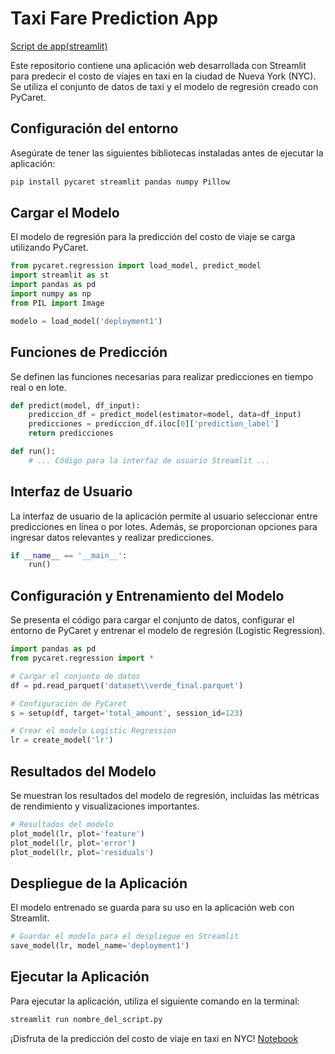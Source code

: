 # Taxi Fare Prediction App
[Script de app(streamlit)](app.py)

Este repositorio contiene una aplicación web desarrollada con Streamlit para predecir el costo de viajes en taxi en la ciudad de Nueva York (NYC). Se utiliza el conjunto de datos de taxi y el modelo de regresión creado con PyCaret.

## Configuración del entorno

Asegúrate de tener las siguientes bibliotecas instaladas antes de ejecutar la aplicación:

```bash
pip install pycaret streamlit pandas numpy Pillow
```

## Cargar el Modelo

El modelo de regresión para la predicción del costo de viaje se carga utilizando PyCaret. 

```python
from pycaret.regression import load_model, predict_model
import streamlit as st
import pandas as pd
import numpy as np
from PIL import Image

modelo = load_model('deployment1')
```

## Funciones de Predicción

Se definen las funciones necesarias para realizar predicciones en tiempo real o en lote.

```python
def predict(model, df_input):
    prediccion_df = predict_model(estimator=model, data=df_input)
    predicciones = prediccion_df.iloc[0]['prediction_label']
    return predicciones

def run():
    # ... Código para la interfaz de usuario Streamlit ...
```

## Interfaz de Usuario

La interfaz de usuario de la aplicación permite al usuario seleccionar entre predicciones en línea o por lotes. Además, se proporcionan opciones para ingresar datos relevantes y realizar predicciones.

```python
if __name__ == '__main__':
    run()
```

## Configuración y Entrenamiento del Modelo

Se presenta el código para cargar el conjunto de datos, configurar el entorno de PyCaret y entrenar el modelo de regresión (Logistic Regression).

```python
import pandas as pd
from pycaret.regression import *

# Cargar el conjunto de datos
df = pd.read_parquet('dataset\\verde_final.parquet')

# Configuración de PyCaret
s = setup(df, target='total_amount', session_id=123)

# Crear el modelo Logistic Regression
lr = create_model('lr')
```

## Resultados del Modelo

Se muestran los resultados del modelo de regresión, incluidas las métricas de rendimiento y visualizaciones importantes.

```python
# Resultados del modelo
plot_model(lr, plot='feature')
plot_model(lr, plot='error')
plot_model(lr, plot='residuals')
```

## Despliegue de la Aplicación

El modelo entrenado se guarda para su uso en la aplicación web con Streamlit.

```python
# Guardar el modelo para el despliegue en Streamlit
save_model(lr, model_name='deployment1')
```

## Ejecutar la Aplicación

Para ejecutar la aplicación, utiliza el siguiente comando en la terminal:

```bash
streamlit run nombre_del_script.py
```

¡Disfruta de la predicción del costo de viaje en taxi en NYC!
[Notebook](ml_consuible.ipynb)
